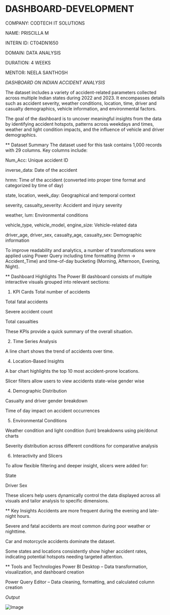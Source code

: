 # DASHBOARD-DEVELOPMENT

COMPANY: CODTECH IT SOLUTIONS

NAME: PRISCILLA M

INTERN ID: CT04DN1650

DOMAIN: DATA ANALYSIS

DURATION: 4 WEEKS

MENTOR: NEELA SANTHOSH

*DASHBOARD ON INDIAN ACCIDENT ANALYSIS*

The dataset includes a variety of accident-related parameters collected across multiple Indian states during 2022 and 2023. It encompasses details such as accident severity, weather conditions, location, time, driver and casualty demographics, vehicle information, and environmental factors.

The goal of the dashboard is to uncover meaningful insights from the data by identifying accident hotspots, patterns across weekdays and times, weather and light condition impacts, and the influence of vehicle and driver demographics.

** Dataset Summary
The dataset used for this task contains 1,000 records with 29 columns. Key columns include:

Num_Acc: Unique accident ID

inverse_data: Date of the accident

hrmn: Time of the accident (converted into proper time format and categorized by time of day)

state, location, week_day: Geographical and temporal context

severity, casualty_severity: Accident and injury severity

weather, lum: Environmental conditions

vehicle_type, vehicle_model, engine_size: Vehicle-related data

driver_age, driver_sex, casualty_age, casualty_sex: Demographic information

To improve readability and analytics, a number of transformations were applied using Power Query including time formatting (hrmn → Accident_Time) and time-of-day bucketing (Morning, Afternoon, Evening, Night).

** Dashboard Highlights
The Power BI dashboard consists of multiple interactive visuals grouped into relevant sections:

1. KPI Cards
Total number of accidents

Total fatal accidents

Severe accident count

Total casualties

These KPIs provide a quick summary of the overall situation.

2. Time Series Analysis
   
A line chart shows the trend of accidents over time.

4. Location-Based Insights
   
A bar chart highlights the top 10 most accident-prone locations.

Slicer filters allow users to view accidents state-wise gender wise

4. Demographic Distribution
   
Casualty and driver gender breakdown

Time of day impact on accident occurrences

5. Environmental Conditions
   
Weather condition and light condition (lum) breakdowns using pie/donut charts

Severity distribution across different conditions for comparative analysis

6. Interactivity and Slicers

To allow flexible filtering and deeper insight, slicers were added for:

State

Driver Sex

These slicers help users dynamically control the data displayed across all visuals and tailor analysis to specific dimensions.

** Key Insights
Accidents are more frequent during the evening and late-night hours.

Severe and fatal accidents are most common during poor weather or nighttime.

Car and motorcycle accidents dominate the dataset.

Some states and locations consistently show higher accident rates, indicating potential hotspots needing targeted attention.

** Tools and Technologies
Power BI Desktop – Data transformation, visualization, and dashboard creation

Power Query Editor – Data cleaning, formatting, and calculated column creation

*Output*

![Image](https://github.com/user-attachments/assets/4195ee8c-a5ee-4659-be4d-0462ac98861f)
